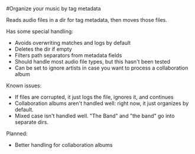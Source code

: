 #Organize your music by tag metadata

Reads audio files in a dir for tag metadata, then moves those files.

Has some special handling:
* Avoids overwriting matches and logs by default
* Deletes the dir if empty
* Filters path separators from metadata fields
* Should handle most audio file types, but this hasn't been tested
* Can be set to ignore artists in case you want to process a collaboration album

Known issues:
* If files are corrupted, it just logs the file, ignores it, and continues
* Collaboration albums aren't handled well: right now, it just organizes by default.
* Mixed case isn't handled well. "The Band" and "the band" go into separate dirs.

Planned:
* Better handling for collaboration albums